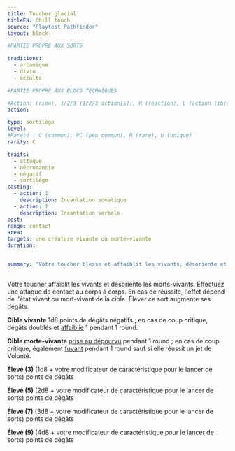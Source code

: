 ```yaml
---
title: Toucher glacial
titleEN: Chill touch
source: "Playtest Pathfinder"
layout: block

#PARTIE PROPRE AUX SORTS

traditions:
  - arcanique
  - divin
  - occulte

#PARTIE PROPRE AUX BLOCS TECHNIQUES

#Action: (rien), 1/2/3 (1/2/3 action[s]), R (réaction), L (action libre)
action: 

type: sortilège
level:
#Rareté : C (commun), PC (peu commun), R (rare), U (unique)
rarity: C

traits:
  - attaque
  - nécromancie
  - négatif
  - sortilège
casting:
  - action: 1
    description: Incantation somatique
  - action: 1
    description: Incantation verbale
cost: 
range: contact
area:
targets: une créature vivante ou morte-vivante
duration: 


summary: "Votre toucher blesse et affaiblit les vivants, désoriente et effraie les morts-vivants."
---
```


Votre toucher affaiblit les vivants et désoriente les morts-vivants. Effectuez une attaque de contact au corps à corps. En cas de réussite, l'effet dépend de l'état vivant ou mort-vivant de la cible. Élever ce sort augmente ses dégâts.

**Cible vivante** 1d8 points de dégâts négatifs ; en cas de coup critique, dégâts doublés et [affaiblie](/conditions/affaibli.html) 1 pendant 1 round.

**Cible morte-vivante** [prise au dépourvu](/conditions/pris-au-dépourvu.html) pendant 1 round ; en cas de coup critique, également [fuyant](/conditions/fuyant.html) pendant 1 round sauf si elle réussit un jet de Volonté.

**Élevé (3)** (1d8 + votre modificateur de caractéristique pour le lancer de sorts) points de dégâts

**Élevé (5)** (2d8 + votre modificateur de caractéristique pour le lancer de sorts) points de dégâts

**Élevé (7)** (3d8 + votre modificateur de caractéristique pour le lancer de sorts) points de dégâts

**Élevé (9)** (4d8 + votre modificateur de caractéristique pour le lancer de sorts) points de dégâts